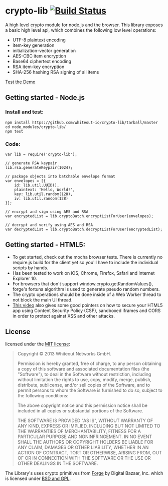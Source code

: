 crypto-lib [![Build Status](https://travis-ci.org/whiteout-io/crypto-lib.png?branch=master)](https://travis-ci.org/whiteout-io/crypto-lib)
==========

A high level crypto module for node.js and the browser. This library exposes a basic high level api, which combines the following low level operations:

* UTF-8 plaintext encoding
* item-key generation
* initialization-vector generation
* AES-CBC item encryption
* Base64 ciphertext encoding
* RSA item-key encryption
* SHA-256 hashing RSA signing of all items

[Test the Demo](http://whiteout-io.github.io/crypto-lib/test/index.html)


## Getting started - Node.js

### Install and test:

	npm install https://github.com/whiteout-io/crypto-lib/tarball/master
	cd node_modules/crypto-lib/
	npm test

### Code:

	var lib = require('crypto-lib');

	// generate RSA keypair
	lib.rsa.generateKeypair(1024);

	// package objects into batchable envelope format
	var envelopes = [{
		id: lib.util.UUID(),
		plaintext: 'Hello, World!',
		key: lib.util.random(128),
		iv: lib.util.random(128)
	}];

	// encrypt and sign using AES and RSA
	var encryptedList = lib.cryptoBatch.encryptListForUser(envelopes);

	// decrypt and verify using AES and RSA
	var decryptedList = lib.cryptoBatch.decryptListForUser(encryptedList);


## Getting started - HTML5:

* To get started, check out the mocha browser tests. There is currently no require.js build for the client yet so you'll have to include the individual scripts by hands.
* Has been tested to work on iOS, Chrome, Firefox, Safari and Internet Explorer 10.
* For browsers that don't support window.crypto.getRandomValues(), forge's fortuna algorithm is used to generate pseudo random numbers.
* The crypto operations should be done inside of a Web Worker thread to not block the main UI thread.
* [This video](http://www.youtube.com/watch?v=WljJ5guzcLs&feature=share&list=PLBNz3Grrh0qUDwpT0G_1zt9n_uOuan920) also gives some good pointers on how to secure your HTML5 app using Content Security Policy (CSP), sandboxed iframes and CORS in order to protect against XSS and other attacks.


## License

licensed under the [MIT license](http://opensource.org/licenses/MIT):

> Copyright &copy; 2013 Whiteout Networks GmbH.
>
> Permission is hereby granted, free of charge, to any person
> obtaining a copy of this software and associated documentation files
> (the "Software"), to deal in the Software without restriction,
> including without limitation the rights to use, copy, modify, merge,
> publish, distribute, sublicense, and/or sell copies of the Software,
> and to permit persons to whom the Software is furnished to do so,
> subject to the following conditions:
>
> The above copyright notice and this permission notice shall be
> included in all copies or substantial portions of the Software.
>
> THE SOFTWARE IS PROVIDED "AS IS", WITHOUT WARRANTY OF ANY KIND,
> EXPRESS OR IMPLIED, INCLUDING BUT NOT LIMITED TO THE WARRANTIES OF
> MERCHANTABILITY, FITNESS FOR A PARTICULAR PURPOSE AND
> NONINFRINGEMENT. IN NO EVENT SHALL THE AUTHORS OR COPYRIGHT HOLDERS
> BE LIABLE FOR ANY CLAIM, DAMAGES OR OTHER LIABILITY, WHETHER IN AN
> ACTION OF CONTRACT, TORT OR OTHERWISE, ARISING FROM, OUT OF OR IN
> CONNECTION WITH THE SOFTWARE OR THE USE OR OTHER DEALINGS IN THE
> SOFTWARE.

The Library's uses crypto primitives from [Forge](https://github.com/digitalbazaar/forge) by Digital Bazaar, Inc. which is licensed under [BSD and GPL](https://github.com/digitalbazaar/forge/blob/master/LICENSE).
